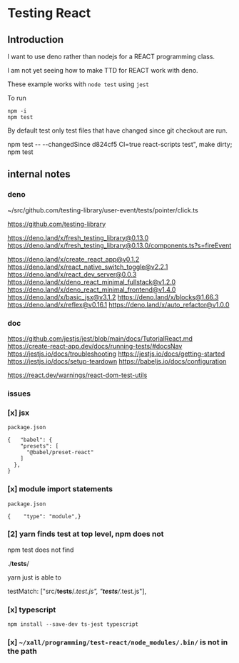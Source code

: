 # Testing React
## Introduction
I want to use deno rather than nodejs for a REACT programming class.

I am not yet seeing how to make TTD for REACT work with deno.

These example works with `node test` using `jest`

To run
```
npm -i
npm test
```

By default test only test files that have changed since git checkout are run.

npm test -- --changedSince d824cf5
CI=true react-scripts test",
make dirty; npm test

## internal notes
### deno
~/src/github.com/testing-library/user-event/tests/pointer/click.ts

https://github.com/testing-library

https://deno.land/x/fresh_testing_library@0.13.0
https://deno.land/x/fresh_testing_library@0.13.0/components.ts?s=fireEvent

https://deno.land/x/create_react_app@v0.1.2
https://deno.land/x/react_native_switch_toggle@v2.2.1
https://deno.land/x/react_dev_server@0.0.3
https://deno.land/x/deno_react_minimal_fullstack@v1.2.0
https://deno.land/x/deno_react_minimal_frontend@v1.4.0
https://deno.land/x/basic_jsx@v3.1.2
https://deno.land/x/blocks@1.66.3
https://deno.land/x/reflex@v0.16.1
https://deno.land/x/auto_refactor@v1.0.0



### doc
https://github.com/jestjs/jest/blob/main/docs/TutorialReact.md
https://create-react-app.dev/docs/running-tests/#docsNav
https://jestjs.io/docs/troubleshooting
https://jestjs.io/docs/getting-started
https://jestjs.io/docs/setup-teardown
https://babeljs.io/docs/configuration


https://react.dev/warnings/react-dom-test-utils




### issues

### [x] jsx

`package.json`

```
{   "babel": {
    "presets": [
      "@babel/preset-react"
    ]
  },
}
```

### [x] module import statements

`package.json`

```
{    "type": "module",}
```

### [2] yarn finds **test** at top level, npm does not



npm test does not find

./__tests__/

yarn just is able to

testMatch: ["src/__tests__/*.test.js", "__tests__/*.test.js"],

### [x] typescript

`npm install --save-dev ts-jest typescript`

### [x] `~/xall/programming/test-react/node_modules/.bin/` is not in the path

